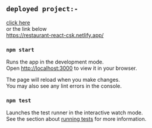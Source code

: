 ## `deployed project:-`
  [click here](https://restaurant-react-csk.netlify.app/) \
  or the link below \
  https://restaurant-react-csk.netlify.app/

### `npm start`
Runs the app in the development mode.\
Open [http://localhost:3000](http://localhost:3000) to view it in your browser.

The page will reload when you make changes.\
You may also see any lint errors in the console.

### `npm test`
Launches the test runner in the interactive watch mode.\
See the section about [running tests](https://facebook.github.io/create-react-app/docs/running-tests) for more information.




